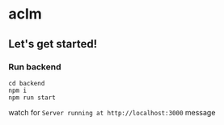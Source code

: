 # aclm

## Let's get started!

### Run backend

```
cd backend
npm i
npm run start
```

watch for
`Server running at http://localhost:3000` message
